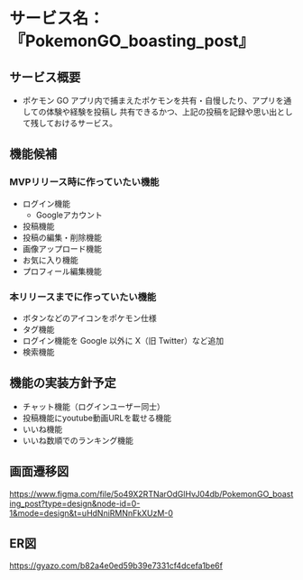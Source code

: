 # サービス名：『PokemonGO_boasting_post』

## サービス概要
- ポケモン GO アプリ内で捕まえたポケモンを共有・自慢したり、アプリを通しての体験や経験を投稿し
共有できるかつ、上記の投稿を記録や思い出として残しておけるサービス。

## 機能候補
### MVPリリース時に作っていたい機能
- ログイン機能
  - Googleアカウント
- 投稿機能
- 投稿の編集・削除機能
- 画像アップロード機能
- お気に入り機能
- プロフィール編集機能

### 本リリースまでに作っていたい機能
- ボタンなどのアイコンをポケモン仕様
- タグ機能
- ログイン機能を Google 以外に X（旧 Twitter）など追加
- 検索機能

## 機能の実装方針予定
- チャット機能（ログインユーザー同士）
- 投稿機能にyoutube動画URLを載せる機能
- いいね機能
- いいね数順でのランキング機能

## 画面遷移図
https://www.figma.com/file/5o49X2RTNarOdGlHvJ04db/PokemonGO_boasting_post?type=design&node-id=0-1&mode=design&t=uHdNniRMNnFkXUzM-0

## ER図
https://gyazo.com/b82a4e0ed59b39e7331cf4dcefa1be6f